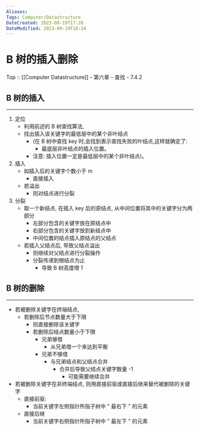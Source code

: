 ```yaml
---
Aliases: 
Tags: Computer/Datastructure 
DateCreated: 2023-09-19T17:26
DateModified: 2023-09-19T18:24
---
```

# B 树的插入删除

Top :: [[Computer Datastructure]] - 第六章 - 查找 - 7.4.2

## B 树的插入
---
1. 定位
	- 利用前述的 B 树查找算法,
	- 找出插入该关键字的最低层中的某个非叶结点
		- (在 B 树中查找 key 时,会找到表示查找失败的叶结点,这样就确定了:
			- 最底层非叶结点的插入位置。
		- 注意: 插入位置一定是最低层中的某个非叶结点)。
2. 插入
	- 如插入后的关键字个数小于 m
		- 直接插入
	- 若溢出
		- 则对结点进行分裂
3. 分裂
	- 取一个新结点, 在插入 key 后的原结点, 从中间位置将其中的关键字分为两部分
		- 左部分包含的关键字放在原结点中
		- 右部分包含的关键字放到新结点中
		- 中间位置的结点插入原结点的父结点
	- 若插入父结点后, 导致父结点溢出
		- 则继续对父结点进行分裂操作
		- 分裂传递到根结点为止
			- 导致 B 树高度增 1

## B 树的删除
---
- 若被删除关键字在终端结点,
	- 若删除后节点数量大于下限
		- 则直接删除该关键字
	  - 若删除后结点数量小于下限
		  - 兄弟够借
			  - 从兄弟借一个来达到平衡
		  - 兄弟不够借
			  - 与兄弟结点和父结点合并
				  - 合并后导致父结点关键字数量 -1
					  - 可能需要继续合并
- 若被删除关键字在非终端结点, 则用直接前驱或直接后继来替代被删除的关键字
	- 直接前驱:
		- 当前关键字左侧指针所指子树中 " 最右下 " 的元素
	- 直接后继
		- 当前关键字右侧指针所指子树中 " 最左下 " 的元素
